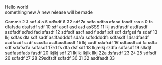 Hello world  
something new
A new release will be made

Commit
2
3 sdf
4 a
5 sdfsdf
6 32 sdf
7a sdfa sdfsa dfasd fasdf sss s
9 fs dfafsda dsafsdf sdf
10 sdf asdf asd asd asSSS
11 lkj asdfasdf asdfasdf asdfsdf sdfsd fad sfasdf
12 sdfsdf asdf asd f sdaf sdf sdf dsfgsd fa sdaf
13 lkj sdfas dfa sdf sadf asdfaddddf sdafa  sdfsddddfa sdfasdf
14sadfasdf asdfasdf sadf  sssdfa asdfasdfasdf
15 lkj sadf sdafsdf
16 sdfasdf ad fa sdfa sdf sdafsdfa sdfasdf
17sd fs dfa dsf  sdf
18 lkjælkj szdfa sdfasdf
19 slkdjf sadfasdfads fasdf
20 lkjlkj  sdf
21  lkjlkj
 lkjlk llkj
22a dsfasdf
23
24
25 sdfsdf
26 sdfsdf
27
28
29sdfsdf  sdfsdf
30
31
32 asdfasdf
33
